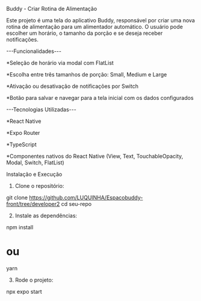 Buddy - Criar Rotina de Alimentação

Este projeto é uma tela do aplicativo Buddy, responsável por criar uma nova rotina de alimentação para um alimentador automático. O usuário pode escolher um horário, o tamanho da porção e se deseja receber notificações.

---Funcionalidades---

*Seleção de horário via modal com FlatList

*Escolha entre três tamanhos de porção: Small, Medium e Large

*Ativação ou desativação de notificações por Switch

*Botão para salvar e navegar para a tela inicial com os dados configurados


---Tecnologias Utilizadas---

*React Native

*Expo Router

*TypeScript

*Componentes nativos do React Native (View, Text, TouchableOpacity, Modal, Switch, FlatList)


Instalação e Execução

1. Clone o repositório:

git clone https://github.com/LUQUlNHA/Espacobuddy-front/tree/developer2
cd seu-repo


2. Instale as dependências:

npm install
# ou
yarn


3. Rode o projeto:

npx expo start

